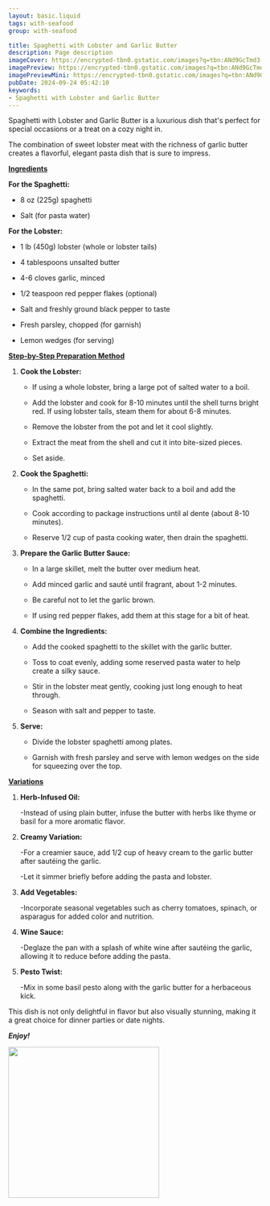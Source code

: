 ```yaml
---
layout: basic.liquid
tags: with-seafood
group: with-seafood

title: Spaghetti with Lobster and Garlic Butter
description: Page description
imageCover: https://encrypted-tbn0.gstatic.com/images?q=tbn:ANd9GcTmd3-ZYJp9dW0kJVSUtCyZ8PbfgPPJLVBYLQ&s
imagePreview: https://encrypted-tbn0.gstatic.com/images?q=tbn:ANd9GcTmd3-ZYJp9dW0kJVSUtCyZ8PbfgPPJLVBYLQ&s
imagePreviewMini: https://encrypted-tbn0.gstatic.com/images?q=tbn:ANd9GcTmd3-ZYJp9dW0kJVSUtCyZ8PbfgPPJLVBYLQ&s
pubDate: 2024-09-24 05:42:10
keywords:
- Spaghetti with Lobster and Garlic Butter
---
```




Spaghetti with Lobster and Garlic Butter is a luxurious dish that's perfect for special occasions or a treat on a cozy night in. 

The combination of sweet lobster meat with the richness of garlic butter creates a flavorful, elegant pasta dish that is sure to impress.

<u><b>Ingredients</b></u>

**For the Spaghetti:**

- 8 oz (225g) spaghetti

- Salt (for pasta water)

**For the Lobster:**

- 1 lb (450g) lobster (whole or lobster tails)

- 4 tablespoons unsalted butter

- 4-6 cloves garlic, minced

- 1/2 teaspoon red pepper flakes (optional)

- Salt and freshly ground black pepper to taste

- Fresh parsley, chopped (for garnish)

- Lemon wedges (for serving)

<u><b>Step-by-Step Preparation Method</b></u>

1. **Cook the Lobster:**

   - If using a whole lobster, bring a large pot of salted water to a boil. 
   
   - Add the lobster and cook for 8-10 minutes until the shell turns bright red. If using lobster tails, steam them for about 6-8 minutes.

   - Remove the lobster from the pot and let it cool slightly. 
   
   - Extract the meat from the shell and cut it into bite-sized pieces. 
   
   - Set aside.

2. **Cook the Spaghetti:**

   - In the same pot, bring salted water back to a boil and add the spaghetti. 
   
   - Cook according to package instructions until al dente (about 8-10 minutes).

   - Reserve 1/2 cup of pasta cooking water, then drain the spaghetti.

3. **Prepare the Garlic Butter Sauce:**

   - In a large skillet, melt the butter over medium heat. 
   
   - Add minced garlic and sauté until fragrant, about 1-2 minutes. 
   
   - Be careful not to let the garlic brown.

   - If using red pepper flakes, add them at this stage for a bit of heat.

4. **Combine the Ingredients:**

   - Add the cooked spaghetti to the skillet with the garlic butter. 
   
   - Toss to coat evenly, adding some reserved pasta water to help create a silky sauce.

   - Stir in the lobster meat gently, cooking just long enough to heat through. 
   
   - Season with salt and pepper to taste.

5. **Serve:**

   - Divide the lobster spaghetti among plates. 
   
   - Garnish with fresh parsley and serve with lemon wedges on the side for squeezing over the top.


<u><b>Variations</b></u>

1. **Herb-Infused Oil:**

   -Instead of using plain butter, infuse the butter with herbs like thyme or basil for a more aromatic flavor.

2. **Creamy Variation:**

   -For a creamier sauce, add 1/2 cup of heavy cream to the garlic butter after sautéing the garlic. 
   
   -Let it simmer briefly before adding the pasta and lobster.

3. **Add Vegetables:**

   -Incorporate seasonal vegetables such as cherry tomatoes, spinach, or asparagus for added color and nutrition.

4. **Wine Sauce:**

   -Deglaze the pan with a splash of white wine after sautéing the garlic, allowing it to reduce before adding the pasta.

5. **Pesto Twist:**

   -Mix in some basil pesto along with the garlic butter for a herbaceous kick.

This dish is not only delightful in flavor but also visually stunning, making it a great choice for dinner parties or date nights.


 <b><i>Enjoy!</i></b>



<img src="https://assets.bonappetit.com/photos/5de7e495b79e20000879d72a/1:1/w_2560%2Cc_limit/Amiel-Lobster-Pasta-Lede-1.jpg" width="300" height="300">
